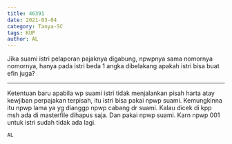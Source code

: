 ```yaml
---
title: 46391
date: 2021-03-04
category: Tanya-SC
tags: KUP
author: AL
---
```


Jika suami istri pelaporan pajaknya digabung, npwpnya sama nomornya nomornya, hanya pada istri beda 1 angka dibelakang apakah istri bisa buat efin juga?

---

Ketentuan baru apabila wp suami istri tidak menjalankan pisah harta atay kewjiban perpajakan terpisah, itu istri bisa pakai npwp suami. Kemungkinna itu npwp lama ya yg dianggp npwp cabang dr suami. Kalau dicek di kpp msh ada di masterfile dihapus saja. Dan pakai npwp suami. Karn npwp 001 untuk istri sudah tidak ada lagi.

`AL`
